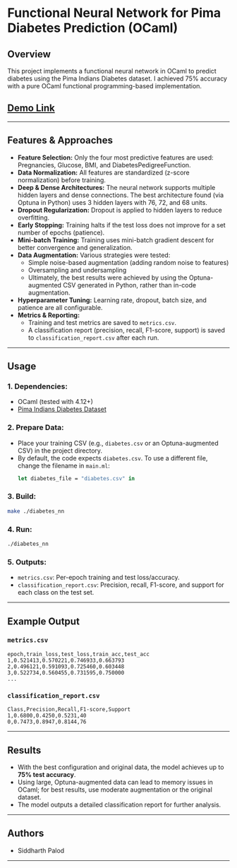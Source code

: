 # Functional Neural Network for Pima Diabetes Prediction (OCaml)

## Overview
This project implements a functional neural network in OCaml to predict diabetes using the Pima Indians Diabetes dataset. I achieved 75% accuracy with a pure OCaml functional programming-based implementation.

## [Demo Link](https://youtu.be/cwHScudxyVs)

---

## Features & Approaches
- **Feature Selection:** Only the four most predictive features are used: Pregnancies, Glucose, BMI, and DiabetesPedigreeFunction.
- **Data Normalization:** All features are standardized (z-score normalization) before training.
- **Deep & Dense Architectures:** The neural network supports multiple hidden layers and dense connections. The best architecture found (via Optuna in Python) uses 3 hidden layers with 76, 72, and 68 units.
- **Dropout Regularization:** Dropout is applied to hidden layers to reduce overfitting.
- **Early Stopping:** Training halts if the test loss does not improve for a set number of epochs (patience).
- **Mini-batch Training:** Training uses mini-batch gradient descent for better convergence and generalization.
- **Data Augmentation:** Various strategies were tested:
  - Simple noise-based augmentation (adding random noise to features)
  - Oversampling and undersampling
  - Ultimately, the best results were achieved by using the Optuna-augmented CSV generated in Python, rather than in-code augmentation.
- **Hyperparameter Tuning:** Learning rate, dropout, batch size, and patience are all configurable.
- **Metrics & Reporting:**
  - Training and test metrics are saved to `metrics.csv`.
  - A classification report (precision, recall, F1-score, support) is saved to `classification_report.csv` after each run.

---

## Usage

### 1. **Dependencies:**
- OCaml (tested with 4.12+)
- [Pima Indians Diabetes Dataset](https://www.kaggle.com/datasets/uciml/pima-indians-diabetes-database) 

### 2. **Prepare Data:**
- Place your training CSV (e.g., `diabetes.csv` or an Optuna-augmented CSV) in the project directory.
- By default, the code expects `diabetes.csv`. To use a different file, change the filename in `main.ml`:
  ```ocaml
  let diabetes_file = "diabetes.csv" in
  ```

### 3. **Build:**
```sh
make ./diabetes_nn
```

### 4. **Run:**
```sh
./diabetes_nn
```

### 5. **Outputs:**
- `metrics.csv`: Per-epoch training and test loss/accuracy.
- `classification_report.csv`: Precision, recall, F1-score, and support for each class on the test set.

---

## Example Output

### `metrics.csv`
```
epoch,train_loss,test_loss,train_acc,test_acc
1,0.521413,0.570221,0.746933,0.663793
2,0.496121,0.591093,0.725460,0.603448
3,0.522734,0.560455,0.731595,0.750000
...
```

### `classification_report.csv`
```
Class,Precision,Recall,F1-score,Support
1,0.6800,0.4250,0.5231,40
0,0.7473,0.8947,0.8144,76
```

---

## Results
- With the best configuration and original data, the model achieves up to **75% test accuracy**.
- Using large, Optuna-augmented data can lead to memory issues in OCaml; for best results, use moderate augmentation or the original dataset.
- The model outputs a detailed classification report for further analysis.

---

## Authors
- Siddharth Palod

---

